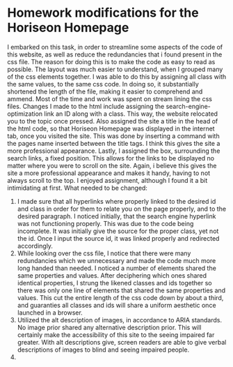 # Homework modifications for the Horiseon Homepage

I embarked on this task, in order to streamline some aspects of the code of this website, as well as reduce the redundancies that i found present in the css file.
The reason for doing this is to make the code as easy to read as possible.  The layout was much easier to understand, when I grouped many of the css elements together.
I was able to do this by assigning all class with the same values, to the same css code.  In doing so, it substantially shortened the length of the file, making it easier to comprehend and ammend. 
Most of the time and work was spent on stream lining the css files. Changes I made to the html include assigning the search-engine-optimization link an ID along with a class.  This way, the website relocated you to the topic once pressed.  Also assigned the site a title in the head of the html code, so that Horiseon Homepage was displayed in the internet tab, once you visited the site.  This was done by inserting a <title></title> command with the pages name inserted between the title tags. I think this gives the site a more professional appearance.  Lastly, I assigned the box, surrounding the search links, a fixed position. This allows for the links to be displayed no matter where you were to scroll on the site.  Again, i believe this gives the site a more professional appearance and makes it handy, having to not always scroll to the top. I enjoyed assignment, although I found it a bit intimidating at first.
What needed to be changed:
1. I made sure that all hyperlinks where properly linked to the desired id and class in order for them to relate you on the page properly, and to the desired paragraph.  I noticed initially, that the search engine hyperlink was not functioning properly.  This was due to the code being incomplete.  It was initially give the source for the proper class, yet not the id.  Once I input the source id, it was linked properly and redirected accordingly.
2. While looking over the css file, I notice that there were many redundancies which we unnecessary and made the code much more long handed than needed.  I noticed a number of elements shared the same properties and values.  After deciphering which ones shared identical properties, I strung the likened classes and ids together so there was only one line of elements that shared the same properties and values.  This cut the entire length of the css code down by about a third, and guaranties all classes and ids will share a uniform aesthetic once launched in a browser.
3. Utilized the alt description of images, in accordance to ARIA standards.  No image prior shared any alternative description prior.  This will certainly make the accessibility of this site to the seeing impaired far greater.  With alt descriptions give, screen readers are able to give verbal descriptions of images to blind and seeing impaired people. 
4.
